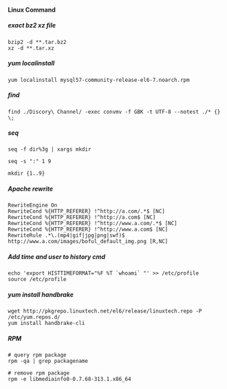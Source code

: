 #### Linux Command

##### exact bz2 xz file
```
bzip2 -d **.tar.bz2
xz -d **.tar.xz
```

##### yum localinstall
```
yum localinstall mysql57-community-release-el6-7.noarch.rpm
```
##### find
`find ./Discory\ Channel/ -exec convmv -f GBK -t UTF-8 --notest ./* {} \;`

##### seq
`seq -f dir%3g | xargs mkdir`

`seq -s ":" 1 9`

`mkdir {1..9}`

##### Apache rewrite
```
RewriteEngine On
RewriteCond %{HTTP_REFERER} !^http://a.com/.*$ [NC]
RewriteCond %{HTTP_REFERER} !^http://a.com$ [NC]
RewriteCond %{HTTP_REFERER} !^http://www.a.com/.*$ [NC]
RewriteCond %{HTTP_REFERER} !^http://www.a.com$ [NC]
RewriteRule .*\.(mp4|gif|jpg|png|swf)$ http://www.a.com/images/boful_default_img.png [R,NC]
```
##### Add time and user to history cmd

```
echo 'export HISTTIMEFORMAT="%F %T `whoami` "' >> /etc/profile
source /etc/profile
```
##### yum install handbrake
```
wget http://pkgrepo.linuxtech.net/el6/release/linuxtech.repo -P /etc/yum.repos.d/
yum install handbrake-cli
```
##### RPM
```
# query rpm package
rpm -qa | grep packagename

# remove rpm package
rpm -e libmediainfo0-0.7.68-313.1.x86_64
